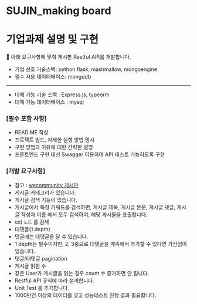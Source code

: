 # SUJIN_making board

# 기업과제 설명 및 구현

<aside>
📝 아래 요구사항에 맞춰 게시판 Restful API를 개발합니다.

</aside>

- 기업 선호 기술스택: python flask, mashmallow, mongoengine
- 필수 사용 데이터베이스: mongodb

---

- 대체 가능 기술 스택 : Express.js, typeorm
- 대체 가능 데이터베이스 : mysql

### **[필수 포함 사항]**

- READ.ME 작성
- 프로젝트 빌드, 자세한 실행 방법 명시
- 구현 방법과 이유에 대한 간략한 설명
- 프론트엔드 구현 대신 Swagger 이용하여 API 테스트 가능하도록 구현

### [개발 요구사항]

- 참고 : [wecommunity 게시판](https://community.wecode.co.kr/)
- 게시글 카테고리가 있습니다.
- 게시글 검색 기능이 있습니다.
- 게시글에서 특정 키워드를 검색하면, 게시글 제목, 게시글 본문, 게시글 댓글, 게시글 작성자 이름 에서 모두 검색하여, 해당 게시물을 표출합니다.
- ex) `노드` 를 검색
- 대댓글(1 depth)
- 댓글에는 대댓글을 달 수 있습니다.
- 1 depth는 필수이지만, 2, 3중으로 대댓글을 계속해서 추가할 수 있다면 가산점이 있습니다.
- 댓글/대댓글 pagination
- 게시글 읽힘 수
- 같은 User가 게시글을 읽는 경우 count 수 증가하면 안 됩니다.
- Restful API 규칙에 따라 설계합니다.
- Unit Test 를 추가합니다.
- 1000만건 이상의 데이터를 넣고 성능테스트 진행 결과 필요합니다.
